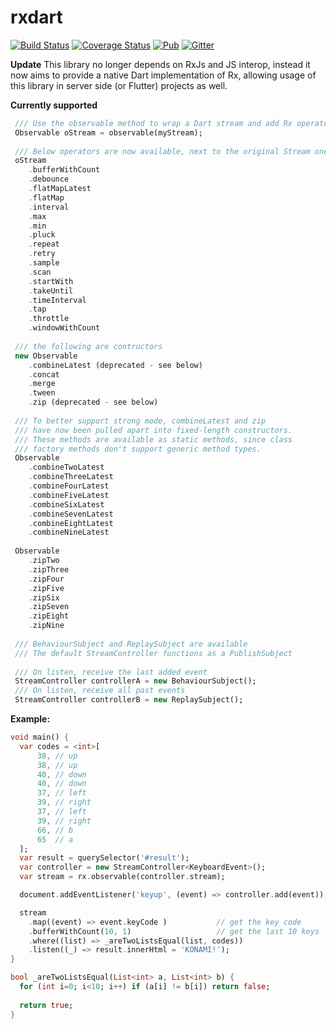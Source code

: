 # rxdart

[![Build Status](https://travis-ci.org/frankpepermans/rxdart.svg)](https://travis-ci.org/frankpepermans/rxdart)
[![Coverage Status](https://coveralls.io/repos/frankpepermans/rxdart/badge.svg?branch=master&service=github)](https://coveralls.io/github/frankpepermans/rxdart?branch=master)
[![Pub](https://img.shields.io/pub/v/rxdart.svg)](https://pub.dartlang.org/packages/rxdart)
[![Gitter](https://img.shields.io/gitter/room/rxdart/Lobby.svg)](https://gitter.im/rxdart/Lobby)

**Update**
This library no longer depends on RxJs and JS interop,
instead it now aims to provide a native Dart implementation of Rx,
allowing usage of this library in server side (or Flutter) projects as well.

**Currently supported**
```dart
 /// Use the observable method to wrap a Dart stream and add Rx operators to it
 Observable oStream = observable(myStream);
 
 /// Below operators are now available, next to the original Stream ones (map, where, ...)
 oStream
    .bufferWithCount
    .debounce
    .flatMapLatest
    .flatMap
    .interval
    .max
    .min
    .pluck
    .repeat
    .retry
    .sample
    .scan
    .startWith
    .takeUntil
    .timeInterval
    .tap
    .throttle
    .windowWithCount
    
 /// the following are contructors
 new Observable
    .combineLatest (deprecated - see below)
    .concat
    .merge
    .tween
    .zip (deprecated - see below)
    
 /// To better support strong mode, combineLatest and zip
 /// have now been pulled apart into fixed-length constructors.
 /// These methods are available as static methods, since class
 /// factory methods don't support generic method types.
 Observable
    .combineTwoLatest
    .combineThreeLatest
    .combineFourLatest
    .combineFiveLatest
    .combineSixLatest
    .combineSevenLatest
    .combineEightLatest
    .combineNineLatest
 
 Observable
    .zipTwo
    .zipThree
    .zipFour
    .zipFive
    .zipSix
    .zipSeven
    .zipEight
    .zipNine
    
 /// BehaviourSubject and ReplaySubject are available
 /// The default StreamController functions as a PublishSubject
 
 /// On listen, receive the last added event
 StreamController controllerA = new BehaviourSubject();
 /// On listen, receive all past events
 StreamController controllerB = new ReplaySubject();
```

**Example:**
```dart
void main() {
  var codes = <int>[
      38, // up
      38, // up
      40, // down
      40, // down
      37, // left
      39, // right
      37, // left
      39, // right
      66, // b
      65  // a
  ];
  var result = querySelector('#result');
  var controller = new StreamController<KeyboardEvent>();
  var stream = rx.observable(controller.stream);

  document.addEventListener('keyup', (event) => controller.add(event));

  stream
    .map((event) => event.keyCode )           // get the key code
    .bufferWithCount(10, 1)                   // get the last 10 keys
    .where((list) => _areTwoListsEqual(list, codes))
    .listen((_) => result.innerHtml = 'KONAMI!');
}

bool _areTwoListsEqual(List<int> a, List<int> b) {
  for (int i=0; i<10; i++) if (a[i] != b[i]) return false;
  
  return true;
}
```